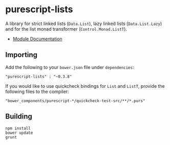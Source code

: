 # purescript-lists

A library for strict linked lists (```Data.List```), lazy linked lists (```Data.List.Lazy```) and for the list monad transformer (```Control.Monad.ListT```).

- [Module Documentation](docs/)

## Importing

Add the following to your ```bower.json``` file under ```dependencies```:

```
"purescript-lists" : "~0.3.8"
```

If you would like to use quickcheck bindings for ```List``` and ```ListT```, 
provide the following files to the compiler:

```
"bower_components/purescript-*/quickcheck-test-src/**/*.purs"
```

## Building

```
npm install
bower update
grunt
```
